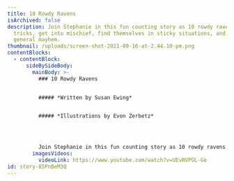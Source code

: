 ```yaml
---
title: 10 Rowdy Ravens
isArchived: false
description: Join Stephanie in this fun counting story as 10 rowdy ravens play
  tricks, get into mischief, find themselves in sticky situations, and make
  general mayhem.
thumbnail: /uploads/screen-shot-2021-09-16-at-2.44.10-pm.png
contentBlocks:
  - contentBlock:
      sideBySideBody:
        mainBody: >-
          ### 10 Rowdy Ravens


          ##### *Written by Susan Ewing*


          ##### *Illustrations by Evon Zerbetz*




          Join Stephanie in this fun counting story as 10 rowdy ravens play tricks, get into mischief, find themselves in sticky situations, and make general mayhem.
        imagesVideos:
          videoLink: https://www.youtube.com/watch?v=UEvRVPGL-Go
id: story-85PnBeM3Q
---
```

